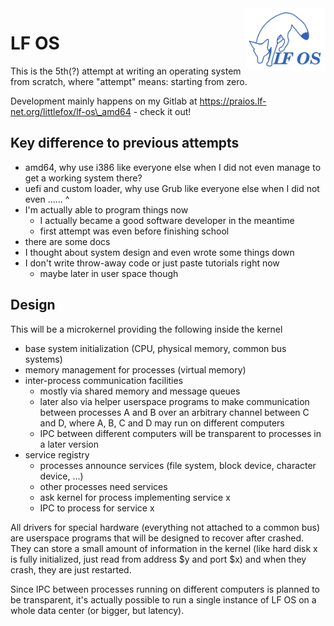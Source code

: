 <img align="right" height="100" src="LF OS.svg">

# LF OS

This is the 5th(?) attempt at writing an operating system from scratch, where "attempt" means: starting from zero.

Development mainly happens on my Gitlab at https://praios.lf-net.org/littlefox/lf-os\_amd64 - check it out!

## Key difference to previous attempts

* amd64, why use i386 like everyone else when I did not even manage to get a working system there?
* uefi and custom loader, why use Grub like everyone else when I did not even ...... ^
* I'm actually able to program things now
  - I actually became a good software developer in the meantime
  - first attempt was even before finishing school
* there are some docs
* I thought about system design and even wrote some things down
* I don't write throw-away code or just paste tutorials right now
  - maybe later in user space though

## Design

This will be a microkernel providing the following inside the kernel

* base system initialization (CPU, physical memory, common bus systems)
* memory management for processes (virtual memory)
* inter-process communication facilities
  - mostly via shared memory and message queues
  - later also via helper userspace programs to make communication between processes A and B over an arbitrary
    channel between C and D, where A, B, C and D may run on different computers
  - IPC between different computers will be transparent to processes in a later version
* service registry
  - processes announce services (file system, block device, character device, ...)
  - other processes need services
  - ask kernel for process implementing service x
  - IPC to process for service x

All drivers for special hardware (everything not attached to a common bus) are userspace programs that will be
designed to recover after crashed. They can store a small amount of information in the kernel (like hard disk
x is fully initialized, just read from address $y and port $x) and when they crash, they are just restarted.

Since IPC between processes running on different computers is planned to be transparent, it's actually
possible to run a single instance of LF OS on a whole data center (or bigger, but latency).
